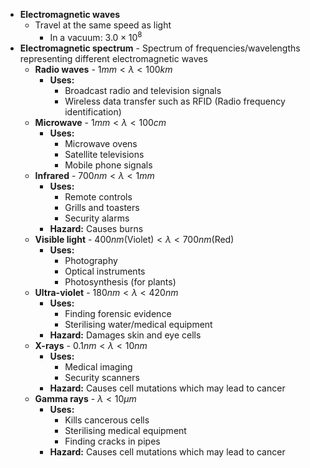 - **Electromagnetic waves**
	- Travel at the same speed as light
		- In a vacuum: $3.0\times10^8$
- **Electromagnetic spectrum** - Spectrum of frequencies/wavelengths representing different electromagnetic waves
	- **Radio waves** - $1mm<\lambda<100km$
		- **Uses:**
			- Broadcast radio and television signals
			- Wireless data transfer such as RFID (Radio frequency identification)
	- **Microwave** - $1mm<\lambda<100cm$
		- **Uses:**
			- Microwave ovens
			- Satellite televisions
			- Mobile phone signals
	- **Infrared** - $700nm<\lambda<1mm$
		- **Uses:**
			- Remote controls
			- Grills and toasters
			- Security alarms
		- **Hazard:** Causes burns
	- **Visible light** - $400nm(\text{Violet})<\lambda<700nm(\text{Red})$
		- **Uses:**
			- Photography
			- Optical instruments
			- Photosynthesis (for plants)
	- **Ultra-violet** - $180nm<\lambda<420nm$
		- **Uses:**
			- Finding forensic evidence
			- Sterilising water/medical equipment
		- **Hazard:** Damages skin and eye cells
	- **X-rays** - $0.1nm<\lambda<10nm$
		- **Uses:**
			- Medical imaging
			- Security scanners
		- **Hazard:** Causes cell mutations which may lead to cancer
	- **Gamma rays** - $\lambda<10\mu m$
		- **Uses:**
			- Kills cancerous cells
			- Sterilising medical equipment
			- Finding cracks in pipes
		- **Hazard:** Causes cell mutations which may lead to cancer